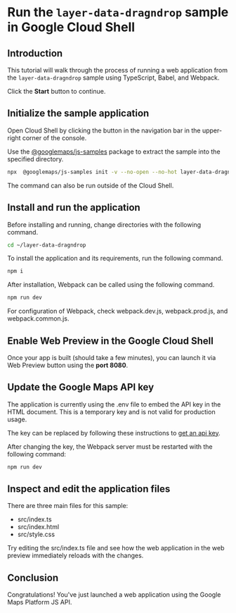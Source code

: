 # Run the `layer-data-dragndrop` sample in Google Cloud Shell

<walkthrough-tutorial-duration duration="10"/>

## Introduction

This tutorial will walk through the process of running a web application from
the `layer-data-dragndrop` sample using TypeScript, Babel, and Webpack.

Click the **Start** button to continue.

## Initialize the sample application

Open Cloud Shell by clicking the
<walkthrough-cloud-shell-icon></walkthrough-cloud-shell-icon> button in the
navigation bar in the upper-right corner of the console.

Use the [@googlemaps/js-samples](https://www.npmjs.com/package/@googlemaps/js-samples) package to 
extract the sample into the specified directory.

```bash
npx  @googlemaps/js-samples init -v --no-open --no-hot layer-data-dragndrop ~/layer-data-dragndrop
```

The command can also be run outside of the Cloud Shell.

## Install and run the application

Before installing and running, change directories with the following command.

```bash
cd ~/layer-data-dragndrop
```

To install the application and its requirements, run the following command.

```bash
npm i
```

After installation, Webpack can be called using the following command.

```bash
npm run dev
```

For configuration of Webpack, check
<walkthrough-editor-open-file filePath="layer-data-dragndrop/webpack.dev.js">webpack.dev.js</walkthrough-editor-open-file>,
<walkthrough-editor-open-file filePath="layer-data-dragndrop/webpack.prod.js">webpack.prod.js</walkthrough-editor-open-file>,
and
<walkthrough-editor-open-file filePath="layer-data-dragndrop/webpack.common.js">webpack.common.js</walkthrough-editor-open-file>.

## Enable Web Preview in the Google Cloud Shell

Once your app is built (should take a few minutes), you can launch it via
<walkthrough-spotlight-pointer target="cloudshell" spotlightId="devshell-web-preview-button">Web
Preview button</walkthrough-spotlight-pointer> using the **port 8080**.

## Update the Google Maps API key

The application is currently using the
<walkthrough-editor-open-file filePath="layer-data-dragndrop/.env">.env</walkthrough-editor-open-file>
file to embed the API key in the HTML document. This is a temporary key and is
not valid for production usage.

The key can be replaced by following these instructions to
[get an api key](https://developers.google.com/maps/documentation/javascript/get-api-key).

After changing the key, the Webpack server must be restarted with the following
command:

```bash
npm run dev
```

## Inspect and edit the application files

There are three main files for this sample:

*   <walkthrough-editor-open-file filePath="layer-data-dragndrop/src/index.ts">src/index.ts</walkthrough-editor-open-file>
*   <walkthrough-editor-open-file filePath="layer-data-dragndrop/src/index.html">src/index.html</walkthrough-editor-open-file>
*   <walkthrough-editor-open-file filePath="layer-data-dragndrop/src/style.css">src/style.css</walkthrough-editor-open-file>

Try editing the <walkthrough-editor-open-file filePath="layer-data-dragndrop/src/index.ts">src/index.ts</walkthrough-editor-open-file> file and see how the web application in the web preview immediately reloads with the changes.

## Conclusion

<walkthrough-conclusion-trophy></walkthrough-conclusion-trophy>

Congratulations! You've just launched a web application using the Google Maps
Platform JS API.
